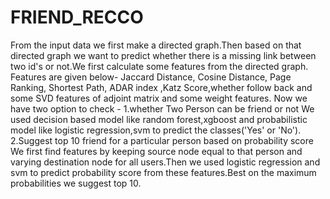 # FRIEND_RECCO

From the input data we first make a directed graph.Then based on that directed graph we want to predict whether there is a missing link between two id's or not.We first calculate some features from the directed graph.
Features are given below-
Jaccard Distance, Cosine Distance, Page Ranking, Shortest Path, ADAR index ,Katz Score,whether follow back and some SVD features of adjoint matrix and some weight features.
Now we have two option to check -
   1.whether Two Person can be friend or not
We used decision based model like random forest,xgboost and probabilistic model like logistic regression,svm to predict the classes('Yes' or 'No').
   2.Suggest top 10 friend for a particular person based on probability score
We first find features by keeping source node equal to that person and varying destination node for all users.Then we used logistic regression and svm to predict probability score from these features.Best on the maximum probabilities we suggest top 10.     
